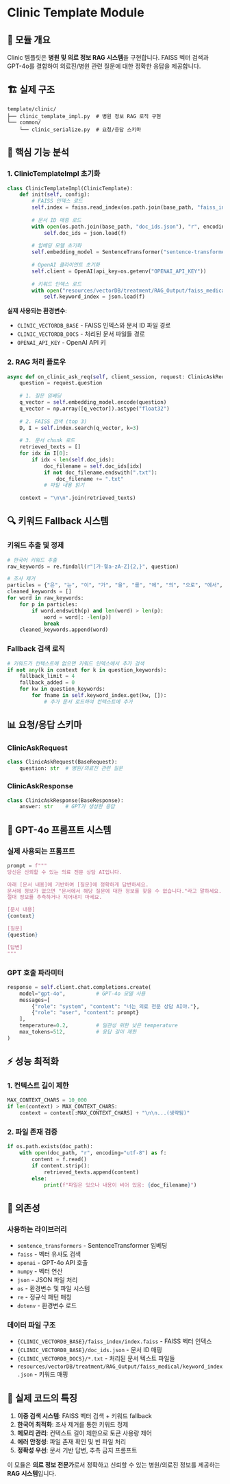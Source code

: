 # Clinic Template Module

## 📌 모듈 개요
Clinic 템플릿은 **병원 및 의료 정보 RAG 시스템**을 구현합니다. FAISS 벡터 검색과 GPT-4o를 결합하여 의료진/병원 관련 질문에 대한 정확한 응답을 제공합니다.

## 🏗️ 실제 구조

```
template/clinic/
├── clinic_template_impl.py  # 병원 정보 RAG 로직 구현
└── common/
    └── clinic_serialize.py  # 요청/응답 스키마
```

## 🤖 핵심 기능 분석

### 1. ClinicTemplateImpl 초기화
```python
class ClinicTemplateImpl(ClinicTemplate):
    def init(self, config):
        # FAISS 인덱스 로드
        self.index = faiss.read_index(os.path.join(base_path, "faiss_index", "index.faiss"))
        
        # 문서 ID 매핑 로드
        with open(os.path.join(base_path, "doc_ids.json"), "r", encoding="utf-8") as f:
            self.doc_ids = json.load(f)
            
        # 임베딩 모델 초기화
        self.embedding_model = SentenceTransformer("sentence-transformers/all-MiniLM-L6-v2")
        
        # OpenAI 클라이언트 초기화
        self.client = OpenAI(api_key=os.getenv("OPENAI_API_KEY"))
        
        # 키워드 인덱스 로드
        with open("resources/vectorDB/treatment/RAG_Output/faiss_medical/keyword_index.json") as f:
            self.keyword_index = json.load(f)
```

**실제 사용되는 환경변수**:
- `CLINIC_VECTORDB_BASE` - FAISS 인덱스와 문서 ID 파일 경로
- `CLINIC_VECTORDB_DOCS` - 처리된 문서 파일들 경로  
- `OPENAI_API_KEY` - OpenAI API 키

### 2. RAG 처리 플로우
```python
async def on_clinic_ask_req(self, client_session, request: ClinicAskRequest) -> ClinicAskResponse:
    question = request.question
    
    # 1. 질문 임베딩
    q_vector = self.embedding_model.encode(question)
    q_vector = np.array([q_vector]).astype("float32")
    
    # 2. FAISS 검색 (top 3)
    D, I = self.index.search(q_vector, k=3)
    
    # 3. 문서 chunk 로드
    retrieved_texts = []
    for idx in I[0]:
        if idx < len(self.doc_ids):
            doc_filename = self.doc_ids[idx]
            if not doc_filename.endswith(".txt"):
                doc_filename += ".txt"
            # 파일 내용 읽기
    
    context = "\n\n".join(retrieved_texts)
```

## 🔍 키워드 Fallback 시스템

### 키워드 추출 및 정제
```python
# 한국어 키워드 추출
raw_keywords = re.findall(r"[가-힣a-zA-Z]{2,}", question)

# 조사 제거
particles = {"은", "는", "이", "가", "을", "를", "에", "의", "으로", "에서", "도", "만", "와", "과", "보다"}
cleaned_keywords = []
for word in raw_keywords:
    for p in particles:
        if word.endswith(p) and len(word) > len(p):
            word = word[: -len(p)]
            break
    cleaned_keywords.append(word)
```

### Fallback 검색 로직
```python
# 키워드가 컨텍스트에 없으면 키워드 인덱스에서 추가 검색
if not any(k in context for k in question_keywords):
    fallback_limit = 4
    fallback_added = 0
    for kw in question_keywords:
        for fname in self.keyword_index.get(kw, []):
            # 추가 문서 로드하여 컨텍스트에 추가
```

## 📊 요청/응답 스키마

### ClinicAskRequest
```python
class ClinicAskRequest(BaseRequest):
    question: str  # 병원/의료진 관련 질문
```

### ClinicAskResponse
```python
class ClinicAskResponse(BaseResponse):
    answer: str    # GPT가 생성한 응답
```

## 🧠 GPT-4o 프롬프트 시스템

### 실제 사용되는 프롬프트
```python
prompt = f"""
당신은 신뢰할 수 있는 의료 전문 상담 AI입니다.

아래 [문서 내용]에 기반하여 [질문]에 정확하게 답변하세요.
문서에 정보가 없으면 "문서에서 해당 질문에 대한 정보를 찾을 수 없습니다."라고 말하세요.
절대 정보를 추측하거나 지어내지 마세요.

[문서 내용]
{context}

[질문]
{question}

[답변]
"""
```

### GPT 호출 파라미터
```python
response = self.client.chat.completions.create(
    model="gpt-4o",          # GPT-4o 모델 사용
    messages=[
        {"role": "system", "content": "너는 의료 전문 상담 AI야."},
        {"role": "user", "content": prompt}
    ],
    temperature=0.2,         # 일관성 위한 낮은 temperature
    max_tokens=512,          # 응답 길이 제한
)
```

## ⚡ 성능 최적화

### 1. 컨텍스트 길이 제한
```python
MAX_CONTEXT_CHARS = 10_000
if len(context) > MAX_CONTEXT_CHARS:
    context = context[:MAX_CONTEXT_CHARS] + "\n\n...(생략됨)"
```

### 2. 파일 존재 검증
```python
if os.path.exists(doc_path):
    with open(doc_path, "r", encoding="utf-8") as f:
        content = f.read()
        if content.strip():
            retrieved_texts.append(content)
        else:
            print(f"파일은 있으나 내용이 비어 있음: {doc_filename}")
```

## 🔗 의존성

### 사용하는 라이브러리
- `sentence_transformers` - SentenceTransformer 임베딩
- `faiss` - 벡터 유사도 검색
- `openai` - GPT-4o API 호출
- `numpy` - 벡터 연산
- `json` - JSON 파일 처리
- `os` - 환경변수 및 파일 시스템
- `re` - 정규식 패턴 매칭
- `dotenv` - 환경변수 로드

### 데이터 파일 구조
- `{CLINIC_VECTORDB_BASE}/faiss_index/index.faiss` - FAISS 벡터 인덱스
- `{CLINIC_VECTORDB_BASE}/doc_ids.json` - 문서 ID 매핑
- `{CLINIC_VECTORDB_DOCS}/*.txt` - 처리된 문서 텍스트 파일들
- `resources/vectorDB/treatment/RAG_Output/faiss_medical/keyword_index.json` - 키워드 매핑

## 💭 실제 코드의 특징

1. **이중 검색 시스템**: FAISS 벡터 검색 + 키워드 fallback
2. **한국어 최적화**: 조사 제거를 통한 키워드 정제
3. **메모리 관리**: 컨텍스트 길이 제한으로 토큰 사용량 제어
4. **에러 안정성**: 파일 존재 확인 및 빈 파일 처리
5. **정확성 우선**: 문서 기반 답변, 추측 금지 프롬프트

이 모듈은 **의료 정보 전문가**로서 정확하고 신뢰할 수 있는 병원/의료진 정보를 제공하는 **RAG 시스템**입니다.
